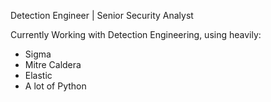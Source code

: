 Detection Engineer | Senior Security Analyst

Currently Working with Detection Engineering, using heavily:
* Sigma
* Mitre Caldera
* Elastic
* A lot of Python
